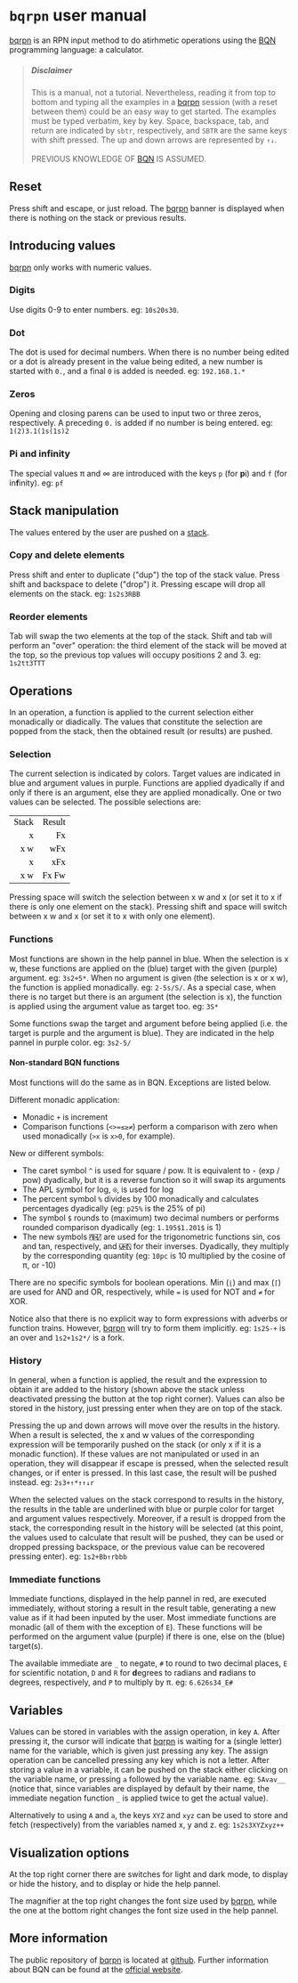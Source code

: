 # `bqrpn` user manual

[bqrpn](https://yiyus.info/bqrpn/) is an RPN input method to do atirhmetic operations using the [BQN](https://mlochbaum.github.io/BQN/) programming language: a calculator.

> ##### Disclaimer
>
> This is a manual, not a tutorial. Nevertheless, reading it from top to bottom and typing all the examples in a [bqrpn](https://yiyus.info/bqrpn/) session (with a reset between them) could be an easy way to get started. The examples must be typed verbatim, key by key. Space, backspace, tab, and return are indicated by `sbtr`, respectively, and `SBTR` are the same keys with shift pressed. The up and down arrows are represented by `↑↓`.
><br><br>
>PREVIOUS KNOWLEDGE OF [BQN](https://mlochbaum.github.io/BQN/) IS ASSUMED.

## Reset

Press shift and escape, or just reload. The [bqrpn](https://yiyus.info/bqrpn/) banner is displayed when there is nothing on the stack or previous results.

## Introducing values

[bqrpn](https://yiyus.info/bqrpn/) only works with numeric values.

### Digits

Use digits 0-9 to enter numbers. eg: `10s20s30`.

### Dot

The dot is used for decimal numbers. When there is no number being edited or a dot is already present in the value being edited, a new number is started with `0.`, and a final `0` is added is needed. eg: `192.168.1.*`

### Zeros

Opening and closing parens can be used to input two or three zeros, respectively. A preceding `0.` is added if no number is being entered. eg: `1(2)3.1(1s(1s)2`

### Pi and infinity

The special values π and ∞ are introduced with the keys `p` (for **p**i) and `f` (for in**f**inity). eg: `pf`

## Stack manipulation

The values entered by the user are pushed on a [stack](https://en.wikipedia.org/wiki/Stack_(abstract_data_type)).

### Copy and delete elements

Press shift and enter to duplicate ("dup") the top of the stack value. Press shift and backspace to delete ("drop") it. Pressing escape will drop all elements on the stack. eg: `1s2s3RBB`

### Reorder elements

Tab will swap the two elements at the top of the stack. Shift and tab will perform an "over" operation: the third element of the stack will be moved at the top, so the previous top values will occupy positions 2 and 3. eg: `1s2tt3TTT`

## Operations

In an operation, a function is applied to the current selection either monadically or diadically. The values that constitute the selection are popped from the stack, then the obtained result (or results) are pushed.

### Selection

The current selection is indicated by colors. Target values are indicated in blue and argument values in purple. Functions are applied dyadically if and only if there is an argument, else they are applied monadically. One or two values can be selected. The possible selections are:

<code><table id="stack" style="text-align: right; font-family: 'BQN386'; color: black;">
	<tr><td>Stack</td><td>Result</td></tr>
	<tr><td><span class="x">x</span></td><td>Fx</td></tr>
	<tr><td><span class="x">x</span> <span class="w">w</span></td><td>wFx</td></tr>
	<tr><td><span class="w">x</span></td><td>xFx</td></tr>
	<tr><td><span class="x">x</span> <span class="x">w</span></td><td>Fx Fw</td></tr>
</table></code>

Pressing space will switch the selection between <span class="x">x</span> <span class="w">w</span> and <span class="x">x</span> (or set it to <span class="x">x</span> if there is only one element on the stack). Pressing shift and space will switch between <span class="x">x</span> <span class="x">w</span> and <span class="w">x</span> (or set it to <span class="w">x</span> with only one element).

### Functions

Most functions are shown in the help pannel in blue. When the selection is <span class="x">x</span> <span class="w">w</span>, these functions are applied on the (blue) target with the given (purple) argument. eg: `3s2+5*`. When no argument is given (the selection is <span class="x">x</span> or <span class="x">x</span> <span class="x">w</span>), the function is applied monadically. eg: `2-5s/S/`. As a special case, when there is no target but there is an argument (the selection is <span class="w">x</span>), the function is applied using the argument value as target too. eg: `3S*`

Some functions swap the target and argument before being applied (i.e. the target is purple and the argument is blue). They are indicated in the help pannel in purple color. eg: `3s2-5/`

#### Non-standard BQN functions

Most functions will do the same as in BQN. Exceptions are listed below.

Different monadic application:

- Monadic `+` is increment
- Comparison functions (`<>=≤≥≠`) perform a comparison with zero when used monadically (`>x` is `x>0`, for example).

New or different symbols:

- The caret symbol `^` is used for square / pow. It is equivalent to `⋆` (exp / pow) dyadically, but it is a reverse function so it will swap its arguments
- The APL symbol for log, `⍟`, is used for log
- The percent symbol `%` divides by 100 monadically and calculates percentages dyadically (eg: `p25%` is the 25% of pi)
- The symbol `$` rounds to (maximum) two decimal numbers or performs rounded comparison dyadically (eg: `1.195$1.201$` is 1)
- The new symbols `⍓⍄⍁` are used for the trigonometric functions sin, cos and tan, respectively, and `⍌⍃⍂` for their inverses. Dyadically, they multiply by the corresponding quantity (eg: `10pc` is 10 multiplied by the cosine of π, or -10)

There are no specific symbols for boolean operations. Min (`⌊`) and max (`⌈`) are used for AND and OR, respectively, while `=` is used for NOT and `≠` for XOR.

Notice also that there is no explicit way to form expressions with adverbs or function trains. However, [bqrpn](https://yiyus.info/bqrpn/) will try to form them implicitly. eg: `1s2S-+` is an over and `1s2+1s2*/` is a fork.

### History

In general, when a function is applied, the result and the expression to obtain it are added to the history (shown above the stack unless deactivated pressing the button at the top right corner). Values can also be stored in the history, just pressing enter when they are on top of the stack.

Pressing the up and down arrows will move over the results in the history. When a result is selected, the x and w values of the corresponding expression will be temporarily pushed on the stack (or only x if it is a monadic function). If these values are not manipulated or used in an operation, they will disappear if escape is pressed, when the selected result changes, or if enter is pressed. In this last case, the result will be pushed instead. eg: `2s3+↑*↑↑↓r`

When the selected values on the stack correspond to results in the history, the results in the table are underlined with blue or purple color for target and argument values respectively. Moreover, if a result is dropped from the stack, the corresponding result in the history will be selected (at this point, the values used to calculate that result will be pushed, they can be used or dropped pressing backspace, or the previous value can be recovered pressing enter). eg: `1s2+Bb↑rbbb`

### Immediate functions

Immediate functions, displayed in the help pannel in red, are executed immediately, without storing a result in the result table, generating a new value as if it had been inputed by the user. Most immediate functions are monadic (all of them with the exception of `E`). These functions will be performed on the argument value (purple) if there is one, else on the (blue) target(s).

The available immediate are `_` to negate, `#` to round to two decimal places, `E` for scientific notation, `D` and `R` for **d**egrees to radians and **r**adians to degrees, respectively, and `P` to multiply by π.  eg: `6.626s34_E#`

## Variables

Values can be stored in variables with the assign operation, in key `A`. After pressing it, the cursor will indicate that [bqrpn](https://yiyus.info/bqrpn/) is waiting for a (single letter) name for the variable, which is given just pressing any key. The assign operation can be cancelled pressing any key which is not a letter. After storing a value in a variable, it can be pushed on the stack either clicking on the variable name, or pressing `a` followed by the variable name. eg: `5Avav__` (notice that, since variables are displayed by default by their name, the immediate negation function `_` is applied twice to get the actual value).

Alternatively to using `A` and `a`, the keys `XYZ` and `xyz` can be used to store and fetch (respectively) from the variables named x, y and z. eg: `1s2s3XYZxyz++`

## Visualization options

At the top right corner there are switches for light and dark mode, to display or hide the history, and to display or hide the help pannel.

The magnifier at the top right changes the font size used by [bqrpn](https://yiyus.info/bqrpn/), while the one at the bottom right changes the font size used in the help pannel.

## More information

The public repository of [bqrpn](https://yiyus.info/bqrpn/) is located at [github](https://github.com/yiyus/bqrpn/). Further information about BQN can be found at the [official website](https://mlochbaum.github.io/BQN/).